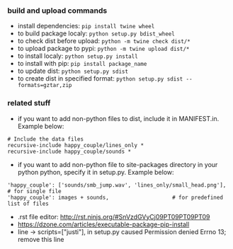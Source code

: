 
### build and upload commands

- install dependencies: `pip install twine wheel`
- to build package localy: `python setup.py bdist_wheel`
- to check dist before upload: `python -m twine check dist/*`
- to upload package to pypi: `python -m twine upload dist/*`
- to install localy: `python setup.py install`
- to install with pip: `pip install package_name`
- to update dist: `python setup.py sdist`
- to create dist in specified format: `python setup.py sdist --formats=gztar,zip`

### related stuff
- if you want to add non-python files to dist, include it in MANIFEST.in. Example below:
```
# Include the data files
recursive-include happy_couple/lines_only *
recursive-include happy_couple/sounds *
```
- if you want to add non-python file to site-packages directory in your python python, specify it in setup.py. Example below:
```
'happy_couple': ['sounds/smb_jump.wav', 'lines_only/small_head.png'],	# for single file
'happy_couple': images + sounds,					# for predefined list of files
```

- .rst file editor: http://rst.ninjs.org/#SnVzdGVyCj09PT09PT09PT09
- https://dzone.com/articles/executable-package-pip-install
- line -> scripts=["justi"],	in setup.py caused Permission denied Errno 13; remove this line
